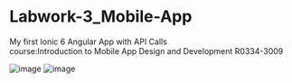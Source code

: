 # Labwork-3_Mobile-App
My first Ionic 6 Angular App with API Calls </br>
course:Introduction to Mobile App Design and Development R0334-3009


![image](https://user-images.githubusercontent.com/98818779/222460338-839200ed-9d9b-4c90-8839-fe8af36e3c74.png) ![image](https://user-images.githubusercontent.com/98818779/222461034-52494cc2-e0ff-43ad-a36f-814417bdc855.png)

